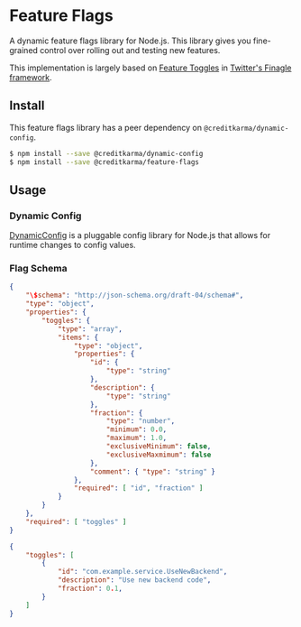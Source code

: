 # Feature Flags

A dynamic feature flags library for Node.js. This library gives you fine-grained control over rolling out and testing new features.

This implementation is largely based on [Feature Toggles](https://twitter.github.io/finagle/guide/Configuration.html#feature-toggles) in [Twitter's Finagle framework](https://github.com/twitter/finagle).

## Install

This feature flags library has a peer dependency on `@creditkarma/dynamic-config`.

```sh
$ npm install --save @creditkarma/dynamic-config
$ npm install --save @creditkarma/feature-flags
```

## Usage

### Dynamic Config

[DynamicConfig](https://github.com/creditkarma/dynamic-config) is a pluggable config library for Node.js that allows for runtime changes to config values.

### Flag Schema

```json
{
    "\$schema": "http://json-schema.org/draft-04/schema#",
    "type": "object",
    "properties": {
        "toggles": {
            "type": "array",
            "items": {
                "type": "object",
                "properties": {
                    "id": {
                        "type": "string"
                    },
                    "description": {
                        "type": "string"
                    },
                    "fraction": {
                        "type": "number",
                        "minimum": 0.0,
                        "maximum": 1.0,
                        "exclusiveMinimum": false,
                        "exclusiveMaxmimum": false
                    },
                    "comment": { "type": "string" }
                },
                "required": [ "id", "fraction" ]
            }
        }
    },
    "required": [ "toggles" ]
}
```

```json
{
    "toggles": [
        {
            "id": "com.example.service.UseNewBackend",
            "description": "Use new backend code",
            "fraction": 0.1,
        }
    ]
}
```
